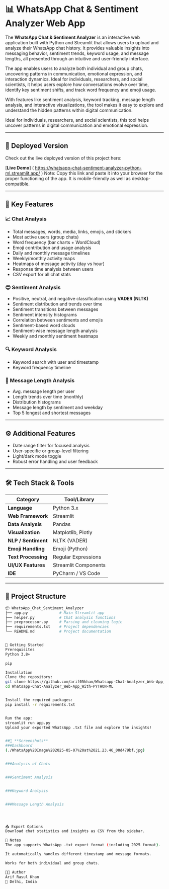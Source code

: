 # 📊 WhatsApp Chat & Sentiment Analyzer Web App

The **WhatsApp Chat & Sentiment Analyzer** is an interactive web application built with Python and Streamlit that allows users to upload and analyze their WhatsApp chat history. It provides valuable insights into messaging behavior, sentiment trends, keyword usage, and message lengths, all presented through an intuitive and user-friendly interface.

The app enables users to analyze both individual and group chats, uncovering patterns in communication, emotional expression, and interaction dynamics. Ideal for individuals, researchers, and social scientists, it helps users explore how conversations evolve over time, identify key sentiment shifts, and track word frequency and emoji usage.

With features like sentiment analysis, keyword tracking, message length analysis, and interactive visualizations, the tool makes it easy to explore and understand the hidden patterns within digital communication.

Ideal for individuals, researchers, and social scientists, this tool helps uncover patterns in digital communication and emotional expression.

---

## 🚀 Deployed Version

Check out the live deployed version of this project here:

[**Live Demo**] ( https://whatsapp-chat-sentiment-analyzer-python-ml.streamlit.app/ ) 
Note: Copy this link and paste it into your browser for the proper functioning of the app. It is mobile-friendly as well as desktop-compatible.

---

## 🚀 Key Features

### 📈 Chat Analysis
- Total messages, words, media, links, emojis, and stickers
- Most active users (group chats)
- Word frequency (bar charts + WordCloud)
- Emoji contribution and usage analysis
- Daily and monthly message timelines
- Weekly/monthly activity maps
- Heatmaps of message activity (day vs hour)
- Response time analysis between users
- CSV export for all chat stats

### 😊 Sentiment Analysis
- Positive, neutral, and negative classification using **VADER (NLTK)**
- Sentiment distribution and trends over time
- Sentiment transitions between messages
- Sentiment intensity histograms
- Correlation between sentiments and emojis
- Sentiment-based word clouds
- Sentiment-wise message length analysis
- Weekly and monthly sentiment heatmaps

### 🔍 Keyword Analysis
- Keyword search with user and timestamp
- Keyword frequency timeline

### 📝 Message Length Analysis
- Avg. message length per user
- Length trends over time (monthly)
- Distribution histograms
- Message length by sentiment and weekday
- Top 5 longest and shortest messages

---

## ⚙️ Additional Features
- Date range filter for focused analysis
- User-specific or group-level filtering
- Light/dark mode toggle
- Robust error handling and user feedback

---

## 🛠️ Tech Stack & Tools

| **Category**         | **Tool/Library**         |
|----------------------|--------------------------|
| **Language**         | Python 3.x               |
| **Web Framework**    | Streamlit                |
| **Data Analysis**    | Pandas                   |
| **Visualization**    | Matplotlib, Plotly       |
| **NLP / Sentiment**  | NLTK (VADER)             |
| **Emoji Handling**   | Emoji (Python)           |
| **Text Processing**  | Regular Expressions      |
| **UI/UX Features**   | Streamlit Components     |
| **IDE**              | PyCharm / VS Code        |

---

## 📂 Project Structure

```bash
📦 WhatsApp_Chat_Sentiment_Analyzer
├── app.py              # Main Streamlit app
├── helper.py           # Chat analysis functions
├── preprocessor.py     # Parsing and cleaning logic
├── requirements.txt    # Project dependencies
└── README.md           # Project documentation


🚀 Getting Started
Prerequisites
Python 3.8+

pip

Installation
Clone the repository:
git clone https://github.com/arif05khan/Whatsapp-Chat-Analyzer_Web-App_With-PYTHON-ML.git
cd Whatsapp-Chat-Analyzer_Web-App_With-PYTHON-ML


Install the required packages:
pip install -r requirements.txt


Run the app:
streamlit run app.py
Upload your exported WhatsApp .txt file and explore the insights!


##📸 **Screenshots**
###Dashboard
(./WhatsApp%20Image%202025-05-07%20at%2021.23.46_00d479bf.jpg)


###Analysis of Chats


###Sentiment Analysis


###Keyword Analysis


###Message Length Analysis




📤 Export Options
Download chat statistics and insights as CSV from the sidebar.

📌 Notes
The app supports WhatsApp .txt export format (including 2025 format).

It automatically handles different timestamp and message formats.

Works for both individual and group chats.

👨‍💻 Author
Arif Rasul Khan
📍 Delhi, India
